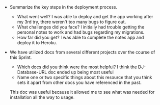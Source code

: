 - Summarize the key steps in the deployment process. 
  - What went well?
  I was able to deploy and get the app working after my 3rd try, there weren't too many bugs to figure out.
  - What challenges did you face? 
  I initially had trouble getting the personal notes to work and had bugs regarding my migrations.
  - How far did you get?
  I was able to complete the notes app and deploy it to Heroku.
- We have utilized docs from several different projects over the course of this Sprint.
  - Which docs did you think were the most helpful? 
    I think the DJ-Database-URL doc ended up being most useful
  - Name one or two specific things about this resource that you think sets it apart from other docs you have referenced in the past. 

  This doc was useful because it allowed me to see what was needed for installation all the way to usage.
